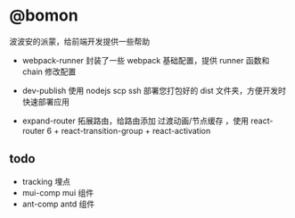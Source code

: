 # @bomon

波波安的派蒙，给前端开发提供一些帮助

- webpack-runner
封装了一些 webpack 基础配置，提供 runner 函数和 chain 修改配置

- dev-publish
使用 nodejs scp ssh 部署您打包好的 dist 文件夹，方便开发时快速部署应用

- expand-router
拓展路由，给路由添加 过渡动画/节点缓存 ，使用 react-router 6 + react-transition-group + react-activation

## todo

- tracking 埋点
- mui-comp mui 组件
- ant-comp antd 组件
